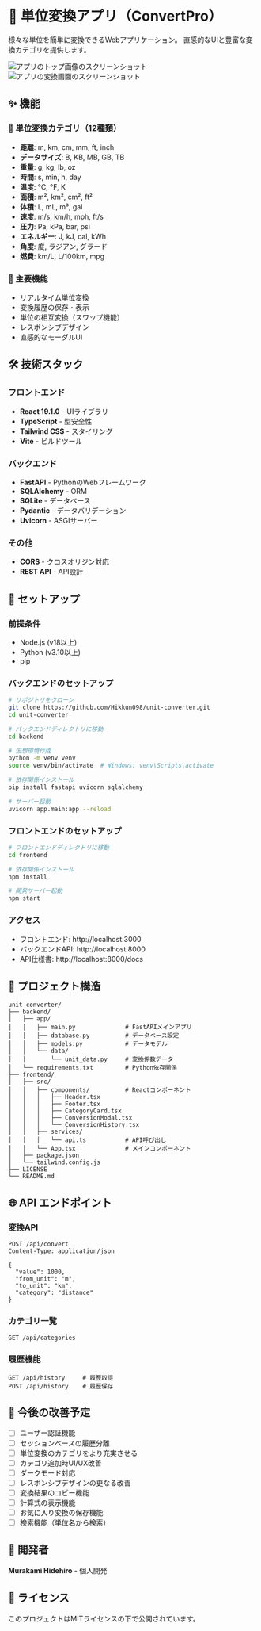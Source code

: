 # 🔄 単位変換アプリ（ConvertPro）

様々な単位を簡単に変換できるWebアプリケーション。
直感的なUIと豊富な変換カテゴリを提供します。

![アプリのトップ画像のスクリーンショット](./app_top.png)
![アプリの変換画面のスクリーンショット](./app_modal.png)

## ✨ 機能

### 📏 単位変換カテゴリ（12種類）
- **距離**: m, km, cm, mm, ft, inch
- **データサイズ**: B, KB, MB, GB, TB
- **重量**: g, kg, lb, oz
- **時間**: s, min, h, day
- **温度**: °C, °F, K
- **面積**: m², km², cm², ft²
- **体積**: L, mL, m³, gal
- **速度**: m/s, km/h, mph, ft/s
- **圧力**: Pa, kPa, bar, psi
- **エネルギー**: J, kJ, cal, kWh
- **角度**: 度, ラジアン, グラード
- **燃費**: km/L, L/100km, mpg

### 🔧 主要機能
- リアルタイム単位変換
- 変換履歴の保存・表示
- 単位の相互変換（スワップ機能）
- レスポンシブデザイン
- 直感的なモーダルUI

## 🛠️ 技術スタック

### フロントエンド
- **React 19.1.0** - UIライブラリ
- **TypeScript** - 型安全性
- **Tailwind CSS** - スタイリング
- **Vite** - ビルドツール

### バックエンド
- **FastAPI** - PythonのWebフレームワーク
- **SQLAlchemy** - ORM
- **SQLite** - データベース
- **Pydantic** - データバリデーション
- **Uvicorn** - ASGIサーバー

### その他
- **CORS** - クロスオリジン対応
- **REST API** - API設計

## 🚀 セットアップ

### 前提条件
- Node.js (v18以上)
- Python (v3.10以上)
- pip

### バックエンドのセットアップ
```bash
# リポジトリをクローン
git clone https://github.com/Hikkun098/unit-converter.git
cd unit-converter

# バックエンドディレクトリに移動
cd backend

# 仮想環境作成
python -m venv venv
source venv/bin/activate  # Windows: venv\Scripts\activate

# 依存関係インストール
pip install fastapi uvicorn sqlalchemy

# サーバー起動
uvicorn app.main:app --reload
```

### フロントエンドのセットアップ
```bash
# フロントエンドディレクトリに移動
cd frontend

# 依存関係インストール
npm install

# 開発サーバー起動
npm start
```

### アクセス
- フロントエンド: http://localhost:3000
- バックエンドAPI: http://localhost:8000
- API仕様書: http://localhost:8000/docs

## 📁 プロジェクト構造

```
unit-converter/
├── backend/
│   ├── app/
│   │   ├── main.py              # FastAPIメインアプリ
│   │   ├── database.py          # データベース設定
│   │   ├── models.py            # データモデル
│   │   └── data/
│   │       └── unit_data.py     # 変換係数データ
│   └── requirements.txt         # Python依存関係
├── frontend/
│   ├── src/
│   │   ├── components/          # Reactコンポーネント
│   │   │   ├── Header.tsx
│   │   │   ├── Footer.tsx
│   │   │   ├── CategoryCard.tsx
│   │   │   ├── ConversionModal.tsx
│   │   │   └── ConversionHistory.tsx
│   │   ├── services/
│   │   │   └── api.ts           # API呼び出し
│   │   └── App.tsx              # メインコンポーネント
│   ├── package.json
│   └── tailwind.config.js
├── LICENSE
└── README.md
```

## 🌐 API エンドポイント

### 変換API
```http
POST /api/convert
Content-Type: application/json

{
  "value": 1000,
  "from_unit": "m",
  "to_unit": "km",
  "category": "distance"
}
```

### カテゴリ一覧
```http
GET /api/categories
```

### 履歴機能
```http
GET /api/history     # 履歴取得
POST /api/history    # 履歴保存
```

## 🔮 今後の改善予定

- [ ] ユーザー認証機能
- [ ] セッションベースの履歴分離
- [ ] 単位変換のカテゴリをより充実させる
- [ ] カテゴリ追加時UI/UX改善
- [ ] ダークモード対応
- [ ] レスポンシブデザインの更なる改善
- [ ] 変換結果のコピー機能
- [ ] 計算式の表示機能
- [ ] お気に入り変換の保存機能
- [ ] 検索機能（単位名から検索）

## 🤝 開発者

**Murakami Hidehiro** - 個人開発

## 📄 ライセンス

このプロジェクトはMITライセンスの下で公開されています。